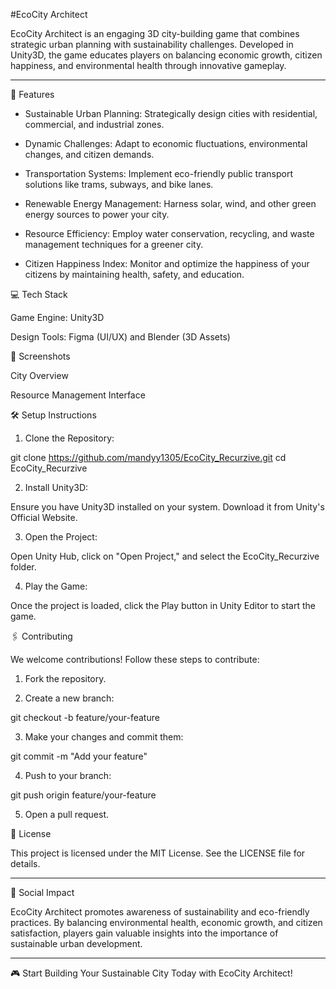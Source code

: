 #EcoCity Architect

EcoCity Architect is an engaging 3D city-building game that combines strategic urban planning with sustainability challenges. Developed in Unity3D, the game educates players on balancing economic growth, citizen happiness, and environmental health through innovative gameplay.

---

🚀 Features

- Sustainable Urban Planning: Strategically design cities with residential, commercial, and industrial zones.

- Dynamic Challenges: Adapt to economic fluctuations, environmental changes, and citizen demands.

- Transportation Systems: Implement eco-friendly public transport solutions like trams, subways, and bike lanes.

- Renewable Energy Management: Harness solar, wind, and other green energy sources to power your city.

- Resource Efficiency: Employ water conservation, recycling, and waste management techniques for a greener city.

- Citizen Happiness Index: Monitor and optimize the happiness of your citizens by maintaining health, safety, and education.


💻 Tech Stack

Game Engine: Unity3D

Design Tools: Figma (UI/UX) and Blender (3D Assets)


📸 Screenshots

City Overview


Resource Management Interface



🛠️ Setup Instructions

1. Clone the Repository:

git clone https://github.com/mandyy1305/EcoCity_Recurzive.git
cd EcoCity_Recurzive


2. Install Unity3D:

Ensure you have Unity3D installed on your system. Download it from Unity's Official Website.



3. Open the Project:

Open Unity Hub, click on "Open Project," and select the EcoCity_Recurzive folder.



4. Play the Game:

Once the project is loaded, click the Play button in Unity Editor to start the game.




🖇️ Contributing

We welcome contributions! Follow these steps to contribute:

1. Fork the repository.


2. Create a new branch:

git checkout -b feature/your-feature


3. Make your changes and commit them:

git commit -m "Add your feature"


4. Push to your branch:

git push origin feature/your-feature


5. Open a pull request.



📜 License

This project is licensed under the MIT License. See the LICENSE file for details.

----

🌱 Social Impact

EcoCity Architect promotes awareness of sustainability and eco-friendly practices. By balancing environmental health, economic growth, and citizen satisfaction, players gain valuable insights into the importance of sustainable urban development.


---

🎮 Start Building Your Sustainable City Today with EcoCity Architect!

